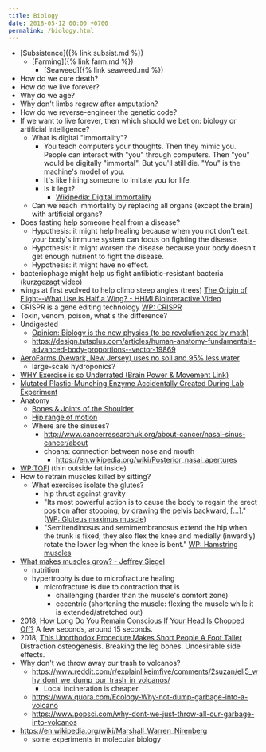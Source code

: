 ```yaml
---
title: Biology
date: 2018-05-12 00:00 +0700
permalink: /biology.html
---
```


- [Subsistence]({% link subsist.md %})
    - [Farming]({% link farm.md %})
        - [Seaweed]({% link seaweed.md %})
- How do we cure death?
- How do we live forever?
- Why do we age?
- Why don't limbs regrow after amputation?
- How do we reverse-engineer the genetic code?
- If we want to live forever, then which should we bet on: biology or artificial intelligence?
    - What is digital "immortality"?
        - You teach computers your thoughts.
        Then they mimic you.
        People can interact with "you" through computers.
        Then "you" would be digitally "immortal".
        But you'll still die.
        "You" is the machine's model of you.
        - It's like hiring someone to imitate you for life.
        - Is it legit?
            - [Wikipedia: Digital immortality](https://en.wikipedia.org/wiki/Digital_immortality)
    - Can we reach immortality by replacing all organs (except the brain) with artificial organs?
- Does fasting help someone heal from a disease?
    - Hypothesis: it might help healing because when you not don't eat, your body's immune system can focus on fighting the disease.
    - Hypothesis: it might worsen the disease because your body doesn't get enough nutrient to fight the disease.
    - Hypothesis: it might have no effect.
- bacteriophage might help us fight antibiotic-resistant bacteria ([kurzgezagt video](https://www.youtube.com/watch?v=YI3tsmFsrOg))
- wings at first evolved to help climb steep angles (trees) [The Origin of Flight--What Use is Half a Wing? - HHMI BioInteractive Video](https://www.youtube.com/watch?v=JMuzlEQz3uo)
- CRISPR is a gene editing technology [WP: CRISPR](https://en.wikipedia.org/wiki/CRISPR)
- Toxin, venom, poison, what's the difference?
- Undigested
    - [Opinion: Biology is the new physics (to be revolutionized by math)](https://www.ncbi.nlm.nih.gov/pmc/articles/PMC2868533/)
    - https://design.tutsplus.com/articles/human-anatomy-fundamentals-advanced-body-proportions--vector-19869
- [AeroFarms (Newark, New Jersey) uses no soil and 95% less water](https://www.youtube.com/watch?v=-_tvJtUHnmU)
    - large-scale hydroponics?
- [WHY Exercise is so Underrated (Brain Power & Movement Link)](https://www.youtube.com/watch?v=DsVzKCk066g)
- [Mutated Plastic-Munching Enzyme Accidentally Created During Lab Experiment](https://gizmodo.com/mutated-plastic-munching-enzyme-accidentally-created-du-1825319901)
- Anatomy
    - [Bones & Joints of the Shoulder](https://www.shoulderdoc.co.uk/article/1177)
    - [Hip range of motion](http://www.fpnotebook.com/mobile/Ortho/Exam/HpRngOfMtn.htm)
    - Where are the sinuses?
        - http://www.cancerresearchuk.org/about-cancer/nasal-sinus-cancer/about
        - choana: connection between nose and mouth
            - https://en.wikipedia.org/wiki/Posterior_nasal_apertures
- [WP:TOFI](https://en.wikipedia.org/wiki/TOFI) (thin outside fat inside)
- How to retrain muscles killed by sitting?
    - What exercises isolate the glutes?
        - hip thrust against gravity
        - "Its most powerful action is to cause the body to regain the erect position after stooping, by drawing the pelvis backward, [...]." ([WP: Gluteus maximus muscle](https://en.wikipedia.org/wiki/Gluteus_maximus_muscle))
        - "Semitendinosus and semimembranosus extend the hip when the trunk is fixed; they also flex the knee and medially (inwardly) rotate the lower leg when the knee is bent." [WP: Hamstring muscles](https://en.wikipedia.org/wiki/Hamstring_muscles)
- [What makes muscles grow? - Jeffrey Siegel](https://www.youtube.com/watch?v=2tM1LFFxeKg)
    - nutrition
    - hypertrophy is due to microfracture healing
        - microfracture is due to contraction that is
            - challenging (harder than the muscle's comfort zone)
            - eccentric (shortening the muscle: flexing the muscle while it is extended/stretched out)
- 2018, [How Long Do You Remain Conscious If Your Head Is Chopped Off?](https://www.youtube.com/watch?v=F21DwTdBrvo)
A few seconds, around 15 seconds.
- 2018, [This Unorthodox Procedure Makes Short People A Foot Taller](https://www.youtube.com/watch?v=ImkuUN2mSdw)
Distraction osteogenesis. Breaking the leg bones. Undesirable side effects.
- Why don't we throw away our trash to volcanos?
    - https://www.reddit.com/r/explainlikeimfive/comments/2suzan/eli5_why_dont_we_dump_our_trash_in_volcanos/
        - Local incineration is cheaper.
    - https://www.quora.com/Ecology-Why-not-dump-garbage-into-a-volcano
    - https://www.popsci.com/why-dont-we-just-throw-all-our-garbage-into-volcanos
- https://en.wikipedia.org/wiki/Marshall_Warren_Nirenberg
    - some experiments in molecular biology
